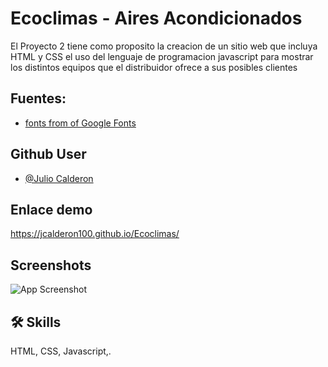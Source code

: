 # Ecoclimas - Aires Acondicionados

El Proyecto 2 tiene como proposito la creacion de un sitio web que incluya HTML y CSS el uso del lenguaje de programacion javascript para mostrar los distintos equipos que el distribuidor ofrece a sus posibles clientes

## Fuentes:

 - [fonts from of Google Fonts](https://fonts.google.com/?query=RALE)
 


## Github User

- [@Julio Calderon](https://github.com/jcalderon100)


## Enlace demo

https://jcalderon100.github.io/Ecoclimas/



## Screenshots
![App Screenshot](https://drive.google.com/file/d/1ye2euslg6d_09v-8kY2NvxB5iorr2jd0/view?usp=sharing)


## 🛠 Skills
HTML, CSS, Javascript,.

